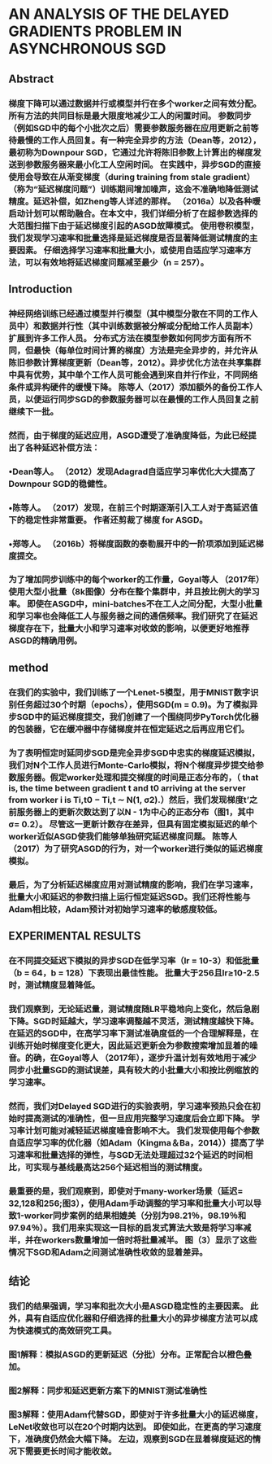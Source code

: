 # AN ANALYSIS OF THE DELAYED GRADIENTS PROBLEM IN ASYNCHRONOUS SGD

## Abstract
### 梯度下降可以通过数据并行或模型并行在多个worker之间有效分配。 所有方法的共同目标是最大限度地减少工人的闲置时间。 参数同步（例如SGD中的每个小批次之后）需要参数服务器在应用更新之前等待最慢的工作人员回复。有一种完全异步的方法（Dean等，2012），最初称为Downpour SGD，它通过允许将陈旧参数上计算出的梯度发送到参数服务器来最小化工人空闲时间。 在实践中，异步SGD的直接使用会导致在从渐变梯度（during training from stale gradient）（称为“延迟梯度问题”）训练期间增加噪声，这会不准确地降低测试精度。延迟补偿，如Zheng等人详述的那样。 （2016a）以及各种暖启动计划可以帮助融合。在本文中，我们详细分析了在超参数选择的大范围扫描下由于延迟梯度引起的ASGD故障模式。 使用卷积模型，我们发现学习速率和批量选择是延迟梯度是否显著降低测试精度的主要因素。 仔细选择学习速率和批量大小，或使用自适应学习速率方法，可以有效地将延迟梯度问题减至最少（n = 257）。

## Introduction
### 神经网络训练已经通过模型并行模型（其中模型分散在不同的工作人员中）和数据并行性（其中训练数据被分解或分配给工作人员副本）扩展到许多工作人员。 分布式方法在模型参数如何同步方面有所不同，但最快（每单位时间计算的梯度）方法是完全异步的，并允许从陈旧参数计算梯度更新（Dean等，2012）。异步优化方法在共享集群中具有优势，其中单个工作人员可能会遇到来自并行作业，不同网络条件或异构硬件的缓慢下降。 陈等人（2017）添加额外的备份工作人员，以便运行同步SGD的参数服务器可以在最慢的工作人员回复之前继续下一批。
### 然而，由于梯度的延迟应用，ASGD遭受了准确度降低，为此已经提出了各种延迟补偿方法：
### •Dean等人。 （2012）发现Adagrad自适应学习率优化大大提高了Downpour SGD的稳健性。
### •陈等人。 （2017）发现，在前三个时期逐渐引入工人对于高延迟值下的稳定性非常重要。 作者还剪裁了梯度 for ASGD。
### •郑等人。 （2016b）将梯度函数的泰勒展开中的一阶项添加到延迟梯度提交。
### 为了增加同步训练中的每个worker的工作量，Goyal等人 （2017年）使用大型小批量（8k图像）分布在整个集群中，并且按比例大的学习率。 即使在ASGD中，mini-batches不在工人之间分配，大型小批量和学习率也会降低工人与服务器之间的通信频率。我们研究了在延迟梯度存在下，批量大小和学习速率对收敛的影响，以便更好地推荐ASGD的精确用例。

## method
### 在我们的实验中，我们训练了一个Lenet-5模型，用于MNIST数字识别任务超过30个时期（epochs），使用SGD(m = 0.9)。为了模拟异步SGD中的延迟梯度提交，我们创建了一个围绕同步PyTorch优化器的包装器，它在缓冲器中存储梯度并在恒定延迟之后再应用它们。
### 为了表明恒定时延同步SGD是完全异步SGD中忠实的梯度延迟模拟，我们对N个工作人员进行Monte-Carlo模拟，将N个梯度异步提交给参数服务器。假定worker处理和提交梯度的时间是正态分布的，（ that is, the time between gradient t and t0 arriving at the server from worker i is Ti,t0 − Ti,t ∼ N(1, σ2).）然后，我们发现梯度t’之前服务器上的更新次数达到了以N - 1为中心的正态分布（图1，其中σ= 0.2）。 尽管这一更新计数存在差异，但具有固定模拟延迟的单个worker近似ASGD使我们能够单独研究延迟梯度问题。 陈等人（2017）为了研究ASGD的行为，对一个worker进行类似的延迟梯度模拟。
### 最后，为了分析延迟梯度应用对测试精度的影响，我们在学习速率，批量大小和延迟的参数扫描上运行恒定延迟SGD。我们还将性能与Adam相比较，Adam预计对初始学习速率的敏感度较低。

## EXPERIMENTAL RESULTS
### 在不同提交延迟下模拟的异步SGD在低学习率（lr = 10-3）和低批量（b = 64，b = 128）下表现出最佳性能。 批量大于256且lr≥10-2.5时，测试精度显着降低。
### 我们观察到，无论延迟量，测试精度随LR平稳地向上变化，然后急剧下降。SGD时延越大，学习速率调整越不灵活，测试精度越快下降。在延迟的SGD中，在高学习率下测试准确度低的一个合理解释是，在训练开始时梯度变化更大，因此延迟更新会为参数搜索增加显着的噪音。的确，在Goyal等人 （2017年），逐步升温计划有效地用于减少同步小批量SGD的测试误差，具有较大的小批量大小和按比例缩放的学习速率。
### 然而，我们对Delayed SGD进行的实验表明，学习速率预热只会在初始时提高测试的准确性，但一旦应用完整学习速度后会立即下降。 学习率计划可能对减轻延迟梯度噪音影响不大。 我们发现使用每个参数自适应学习率的优化器（如Adam（Kingma＆Ba，2014））提高了学习速率和批量选择的弹性，与SGD无法处理超过32个延迟的时间相比，可实现与基线最高达256个延迟相当的测试精度。
### 最重要的是，我们观察到，即使对于many-worker场景（延迟= 32,128和256;图3），使用Adam手动调整的学习率和批量大小可以导致1-worker同步案例的结果相媲美（分别为98.21％，98.19％和97.94％）。我们用来实现这一目标的启发式算法大致是将学习率减半，并在workers数量增加一倍时将批量减半。 图（3）显示了这些情况下SGD和Adam之间测试准确性收敛的显着差异。

## 结论
### 我们的结果强调，学习率和批次大小是ASGD稳定性的主要因素。 此外，具有自适应优化器和仔细选择的批量大小的异步梯度方法可以成为快速模式的高效研究工具。

### 图1解释：模拟ASGD的更新延迟（分批）分布。正常配合以橙色叠加。
### 图2解释：同步和延迟更新方案下的MNIST测试准确性
### 图3解释：使用Adam代替SGD，即使对于许多批量大小的延迟梯度，LeNet收敛也可以在20个时期内达到。 即使如此，在更高的学习速度下，准确度仍然会大幅下降。 左边，观察到SGD在显着梯度延迟的情况下需要更长时间才能收敛。
